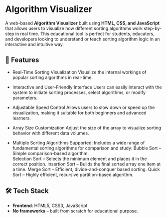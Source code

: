 #  Algorithm Visualizer

A web-based **Algorithm Visualizer** built using **HTML, CSS, and JavaScript** that allows users to visualize how different sorting algorithms work step-by-step in real time. This educational tool is perfect for students, educators, and developers looking to understand or teach sorting algorithm logic in an interactive and intuitive way.

## 🚀 Features

-  Real-Time Sorting Visualization
      Visualize the internal workings of popular sorting algorithms in real-time.    
-  Interactive and User-Friendly Interface
      Users can easily interact with the system to initiate sorting processes, select algorithms, or modify parameters.  
-  Adjustable Speed Control
      Allows users to slow down or speed up the visualization, making it suitable for both beginners and advanced learners.
-  Array Size Customization
      Adjust the size of the array to visualize sorting behavior with different data volumes.
    
-  Multiple Sorting Algorithms Supported:
      Includes a wide range of fundamental sorting algorithms for comparison and study:
        Bubble Sort – Simple comparison-based algorithm.
   <br/>
        Selection Sort – Selects the minimum element and places it in the correct position.
        Insertion Sort – Builds the final sorted array one item at a time.
        Merge Sort – Efficient, divide-and-conquer based sorting.
        Quick Sort – Highly efficient, recursive partition-based algorithm.

## 🛠 Tech Stack

- **Frontend**: HTML5, CSS3, JavaScript  
- **No frameworks** – built from scratch for educational purpose.
